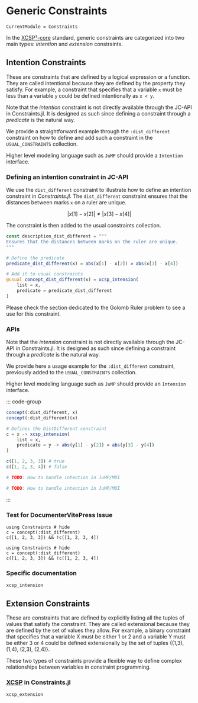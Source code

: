 # Generic Constraints

```@meta
CurrentModule = Constraints
```

In the [XCSP³-core](https://arxiv.org/abs/2009.00514) standard, generic constraints are categorized into two main types: *intention* and *extension* constraints.

## Intention Constraints

These are constraints that are defined by a logical expression or a function. They are called intentional because they are defined by the property they satisfy. For example, a constraint that specifies that a variable ``x`` must be less than a variable ``y`` could be defined intentionally as ``x < y``.

Note that the *intention* constraint is not directly available through the JC-API in Constraints.jl. It is designed as such since defining a constraint through a *predicate* is the natural way.

We provide a straightforward example through the `:dist_different` constraint on how to define and add such a constraint in the `USUAL_CONSTRAINTS` collection.

Higher level modeling language such as `JuMP` should provide a `Intention` interface.

### Defining an intention constraint in JC-API

We use the `dist_different` constraint to illustrate how to define an intention constraint in *Constraints.jl*. The `dist_different` constraint ensures that the distances between marks ``x`` on a ruler are unique.

$$|x[1] - x[2]| \ne |x[3] - x[4]|$$

The constraint is then added to the usual constraints collection.

```julia
const description_dist_different = """
Ensures that the distances between marks on the ruler are unique.
"""

# Define the predicate
predicate_dist_different(x) = abs(x[1] - x[2]) ≠ abs(x[3] - x[4])

# Add it to usual constraints
@usual concept_dist_different(x) = xcsp_intension(
    list = x,
    predicate = predicate_dist_different
)
```

Please check the section dedicated to the Golomb Ruler problem to see a use for this constraint.
<!-- TODO: Golomb Ruler -->

### APIs

Note that the *intension* constraint is not directly available through the JC-API in Constraints.jl. It is designed as such since defining a constraint through a *predicate* is the natural way.

We provide here a usage example for the `:dist_different` constraint, previously added to the `USUAL_CONSTRAINTS` collection.

Higher level modeling language such as `JuMP` should provide an `Intension` interface.

::: code-group

```julia [JC-API]
concept(:dist_different, x)
concept(:dist_different)(x)
```

```julia [XCSP]
# Defines the DistDifferent constraint
c = x -> xcsp_intension(
    list = x,
    predicate = y -> abs(y[1] - y[2]) ≠ abs(y[3] - y[4])
)

c([1, 2, 3, 3]) # true
c([1, 2, 3, 4]) # false
```

```julia [JuMP]
# TODO: How to handle intention in JuMP/MOI
```

```julia [MOI]
# TODO: How to handle intention in JuMP/MOI
```

:::

### Test for DocumenterVitePress Issue

```@example test1
using Constraints # hide
c = concept(:dist_different)
c([1, 2, 3, 3]) && !c([1, 2, 3, 4])
```

````@example test2
using Constraints # hide
c = concept(:dist_different)
c([1, 2, 3, 3]) && !c([1, 2, 3, 4])
````

### Specific documentation

```@docs; canonical=false
xcsp_intension
```

## Extension Constraints

These are constraints that are defined by explicitly listing all the tuples of values that satisfy the constraint. They are called extensional because they are defined by the set of values they allow. For example, a binary constraint that specifies that a variable X must be either 1 or 2 and a variable Y must be either 3 or 4 could be defined extensionally by the set of tuples {(1,3), (1,4), (2,3), (2,4)}.

These two types of constraints provide a flexible way to define complex relationships between variables in constraint programming.

### [XCSP](https://arxiv.org/abs/2009.00514) in Constraints.jl

```@docs; canonical=false
xcsp_extension
```
